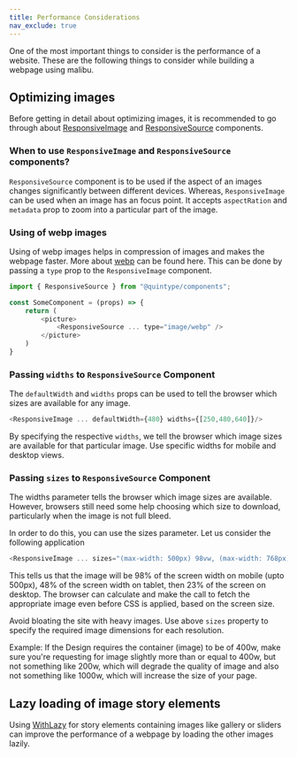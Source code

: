 ```yaml
---
title: Performance Considerations
nav_exclude: true
---
```


One of the most important things to consider is the performance of a website. These are the following things to consider while building a webpage using malibu.

## Optimizing images

Before getting in detail about optimizing images, it is recommended to go through about [ResponsiveImage](https://developers.quintype.com/quintype-node-components/tutorial-using-responsive-image.html) and [ResponsiveSource](https://developers.quintype.com/quintype-node-components/ResponsiveSource.html) components.

### When to use `ResponsiveImage` and `ResponsiveSource` components?

`ResponsiveSource` component is to be used if the aspect of an images changes significantly between different devices. Whereas, `ResponsiveImage` can be used when an image has an focus point. It accepts `aspectRation` and `metadata` prop to zoom into a particular part of the image.

### Using of webp images

Using of webp images helps in compression of images and makes the webpage faster. More about [webp](https://developers.google.com/speed/webp) can be found here. This can be done by passing a `type` prop to the `ResponsiveImage` component.

```javascript
import { ResponsiveSource } from "@quintype/components";

const SomeComponent = (props) => {
    return (
        <picture>
            <ResponsiveSource ... type="image/webp" />
        </picture>
    )
}
```

### Passing `widths` to `ResponsiveSource` Component

The `defaultWidth` and `widths` props can be used to tell the browser which sizes are available for any image.

```javascript
<ResponsiveImage ... defaultWidth={480} widths={[250,480,640]}/>
```

By specifying the respective `widths`, we tell the browser which image sizes are available for that particular image. Use specific widths for mobile and desktop views.

### Passing `sizes` to `ResponsiveSource` Component

The widths parameter tells the browser which image sizes are available. However, browsers still need some help choosing which size to download, particularly when the image is not full bleed.

In order to do this, you can use the sizes parameter. Let us consider the following application

```javascript
<ResponsiveImage ... sizes="(max-width: 500px) 98vw, (max-width: 768px) 48vw, 23vw"/>

```
This tells us that the image will be 98% of the screen width on mobile (upto 500px), 48% of the screen width on tablet, then 23% of the screen on desktop. The browser can calculate and make the call to fetch the appropriate image even before CSS is applied, based on the screen size.

Avoid bloating the site with heavy images. Use above `sizes` property to specify the required image dimensions for each resolution.

Example: If the Design requires the container (image) to be of 400w, make sure you're requesting for image slightly more than or equal to 400w, but not something like 200w, which will degrade the quality of image and also not something like 1000w, which will increase the size of your page.

## Lazy loading of image story elements

Using [WithLazy](https://developers.quintype.com/quintype-node-components/WithLazy.html) for story elements containing images like gallery or sliders can improve the performance of a webpage by loading the other images lazily.
